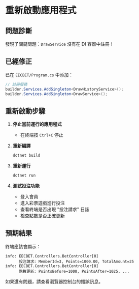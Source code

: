 # 重新啟動應用程式

## 問題診斷

發現了關鍵問題：`DrawService` 沒有在 DI 容器中註冊！

## 已經修正

已在 `EECBET/Program.cs` 中添加：
```csharp
// 註冊服務
builder.Services.AddSingleton<DrawHistoryService>();
builder.Services.AddSingleton<DrawService>();
```

## 重新啟動步驟

1. **停止當前運行的應用程式**
   - 在終端按 `Ctrl+C` 停止

2. **重新編譯**
   ```bash
   dotnet build
   ```

3. **重新運行**
   ```bash
   dotnet run
   ```

4. **測試投注功能**
   - 登入會員
   - 進入彩票遊戲進行投注
   - 查看終端是否出現 "投注請求" 日誌
   - 檢查點數是否正確更新

## 預期結果

終端應該會顯示：
```
info: EECBET.Controllers.BetController[0]
      投注請求: MemberId=3, Points=1000.00, TotalAmount=25
info: EECBET.Controllers.BetController[0]
      點數更新: PointsBefore=1000, PointsAfter=1025, ...
```

如果還有問題，請查看瀏覽器控制台的錯誤訊息。
